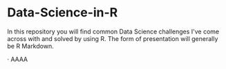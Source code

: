 # Data-Science-in-R
In this repository you will find common Data Science challenges I've come across with and solved by using R. The form of presentation will generally be R Markdown.

  · AAAA
